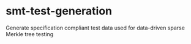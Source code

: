 # smt-test-generation
Generate specification compliant test data used for data-driven sparse Merkle tree testing
 
